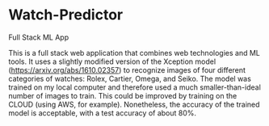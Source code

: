 # Watch-Predictor
Full Stack ML App

This is a full stack web application that combines web technologies and ML tools. It uses a slightly modified version of the Xception model (https://arxiv.org/abs/1610.02357) to recognize
images of four different categories of watches: Rolex, Cartier, Omega, and Seiko. The model was trained on my local computer and therefore used a much smaller-than-ideal
number of images to train. This could be improved by training on the CLOUD (using AWS, for example). Nonetheless, the accuracy of 
the trained model is acceptable, with a test accuracy of about 80%. 
